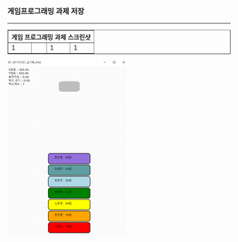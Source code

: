 <h3>게임프로그래밍 과제 저장</h3> <hr>

<table border="1">
  <th colspan="4"> 게임 프로그래밍 과제 스크린샷 </th>
  <tr>
  <td>1</td>
    <td><img scr="HW2\hw2.png"></td>
  <td>1</td>
  <td>1</td>
  </tr>
</table>

<img src="HW2\hw2.png"></img>
